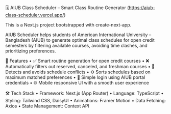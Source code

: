 🗓️ AIUB Class Scheduler – Smart Class Routine Generator (https://aiub-class-scheduler.vercel.app/)

This is a Next.js project bootstrapped with create-next-app.

AIUB Scheduler helps students of American International University – Bangladesh (AIUB) to generate optimal class schedules for open credit semesters by filtering available courses, avoiding time clashes, and prioritizing preferences.

🚀 Features
	•	✅ Smart routine generation for open credit courses
	•	❌ Automatically filters out reserved, canceled, and freshman courses
	•	🧠 Detects and avoids schedule conflicts
	•	⚙️ Sorts schedules based on maximum matched preferences
	•	🔐 Simple login using AIUB portal credentials
	•	🌐 Mobile responsive UI with a smooth user experience


🛠️ Tech Stack
	•	Framework: Next.js (App Router)
	•	Language: TypeScript
	•	Styling: Tailwind CSS, DaisyUI
	•	Animations: Framer Motion
	•	Data Fetching: Axios
    •	State Management: Context API
